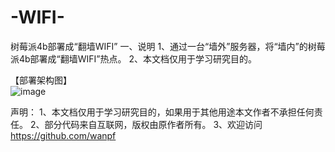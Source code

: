 # -WIFI-
树莓派4b部署成“翻墙WIFI”
一、说明
1、通过一台“墙外”服务器，将“墙内”的树莓派4b部署成“翻墙WIFI”热点。
2、本文档仅用于学习研究目的。

【部署架构图】<br>
![image](https://raw.githubusercontent.com/wanpf/-WIFI-/main/%E7%BF%BB%E5%A2%99WIFI%E9%83%A8%E7%BD%B2%E8%AF%B4%E6%98%8E.png)

声明：
1、本文档仅用于学习研究目的，如果用于其他用途本文作者不承担任何责任。
2、部分代码来自互联网，版权由原作者所有。
3、欢迎访问 https://github.com/wanpf 
